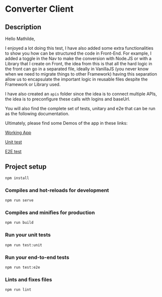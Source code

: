 # Converter Client

## Description
Hello Mathilde,

I enjoyed a lot doing this test, I have also added some extra functionalities to show you how can be structured the code in Front-End.  For example, I added a toggle in the Nav to make the conversion with Node.JS or with a Library that I create on Front, the idea from this is that all the hard logic in the front can go in a separated file, ideally in VanillaJS (you never know when we need to migrate things to other Framework) having this separation allow us to encapsulate the important logic in reusable files despite the Framework or Library used.

I have also created an `apis` folder since the idea is to connect multiple APIs, the idea is to preconfigure these calls with logins and baseUrl.

You will also find the complete set of tests, unitary and e2e that can be run as the following documentation.

Ultimately, please find some Demos of the app in these links:

[Working App](https://recordit.co/EeThopNavj)

[Unit test](https://recordit.co/6BLoIQytob)

[E2E test](https://recordit.co/yDi7MwNZFb)


## Project setup
```
npm install
```

### Compiles and hot-reloads for development
```
npm run serve
```

### Compiles and minifies for production
```
npm run build
```

### Run your unit tests
```
npm run test:unit
```

### Run your end-to-end tests
```
npm run test:e2e
```

### Lints and fixes files
```
npm run lint
```
